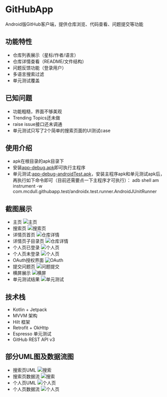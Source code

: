 # GitHubApp

Android版GitHub客户端，提供仓库浏览、代码查看、问题提交等功能

## 功能特性
- 仓库列表展示（星标/作者/语言）
- 仓库详情查看（README/文件结构）
- 问题反馈功能（登录用户）
- 多语言搜索过滤
- 单元测试覆盖

## 已知问题
- 功能粗糙，界面不够美观
- Trending Topics还未做
- raise issue接口还未调通
- 单元测试只写了2个简单的搜索页面的UI测试case

## 使用介绍
- apk在根目录的apk目录下
- 安装[app-debug.apk](apk/app-debug.apk)即可执行主程序
- 单元测试:[app-debug-androidTest.apk](apk/app-debug-androidTest.apk)，安装主程序apk和单元测试apk后，再执行如下命令即可（目前还需要点一下主程序才可执行）：
   adb shell am instrument -w com.mcdull.githubapp.test/androidx.test.runner.AndroidJUnitRunner

## 截图展示
- 主页
![主页](img/home.png)
- 搜索页
![搜索页](img/search.png)
- 详情页首页
![仓库详情](img/repo_detail_home.png)
- 详情页子目录页
![仓库详情](img/repo_detail_sub.png)
- 个人页已登录
![个人页](img/profile_login.png)
- 个人页未登录
![个人页](img/profile_unlogin.png)
- OAuth授权界面
![OAuth](img/oauth.png)
- 提交问题页
![问题提交](img/raise_issue.png)
- 横屏展示
![横屏](img/landscape.png)
- 单元测试结果
![单元测试](img/android_test.png)

## 技术栈
- Kotlin + Jetpack
- MVVM 架构
- Hilt 框架
- Retrofit + OkHttp
- Espresso 单元测试
- GitHub REST API v3

## 部分UML图及数据流图
- 搜索页UML
![搜索](img/search_uml.png)
- 搜索页数据流
![搜索](img/search_flow.png)
- 个人页UML
![个人页](img/profile_uml.png)
- 个人页数据流
![个人页](img/profile_flow.png)
